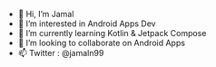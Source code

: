 - 👋 Hi, I’m Jamal
- 👀 I’m interested in Android Apps Dev
- 🌱 I’m currently learning Kotlin & Jetpack Compose
- 💞️ I’m looking to collaborate on Android Apps
- 📫 Twitter : @jamaln99

<!---
jamalnay/jamalnay is a ✨ special ✨ repository because its `README.md` (this file) appears on your GitHub profile.
You can click the Preview link to take a look at your changes.
--->

